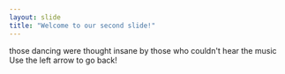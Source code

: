 ```yaml
---
layout: slide
title: "Welcome to our second slide!"
---
```

those dancing were thought insane by those who couldn't hear the music
Use the left arrow to go back!
